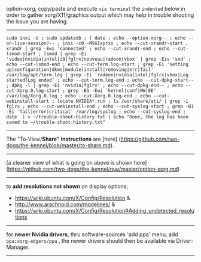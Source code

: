 option-xorg, copy/paste and execute `via terminal` the `indented` below in order to gather xorg/X11/graphics output which may help in trouble shooting the issue you are having. 
***
`sudo inxi -U ;
 sudo updatedb ;
 (
  date ;
  echo --option-xorg-- ;
  echo --on-live-session?-- ;
  inxi -c0 -MSGIsprxx ;
  echo --cut-xrandr-start ;
  xrandr | grep -Ewi 'connected' ;
  echo --cut-xrandr-end ;
  echo --cut-lsmod-start ;
  lsmod | grep -Ei 'video|nvidia|intel|i9|fglrx|nouveau|radeon|vbox' | grep -Eiv 'snd' ;
  echo --cut-lsmod-end ;
  echo --cut-term.log-start ;
  grep -Ei 'setting up|configuration|dkms|module|install|removing|err|fail' /var/log/apt/term.log | grep -Ei 'radeon|nvidia|intel|fglrx|vbox|Log started|Log ended' ;
  echo --cut-term.log-end ;
  echo --cut-dpkg-start-- ;
  dpkg -l | grep -Ei 'nvidia|fglrx' ;
  echo --cut-dpkg-end-- ;
  echo --cut-Xorg.0.log-start ;
  grep -B1 -Ewi 'kernel|conf|WW|EE' /var/log/Xorg.0.log ;
  echo --cut-Xorg.0.log-end ;
  echo --cut-webinstall-start ;
  locate NVIDIA*.run ;
  ls /usr/share/ati/ | grep -i fglrx ;
  echo --cut-webinstall-end ;
  echo --cut-syslog-start ;
  grep -B1 -Ei 'fail|error|critical' /var/log/syslog ;
  echo --cut-syslog-end ;
  date 
  ) > ~/trouble-shoot-history.txt | echo "Done, the log has been saved to ~/trouble-shoot-history.txt"
`
***
The "To-View/**Share" instructions** are [here] (https://github.com/two-dogs/the-kennel/blob/master/to-share.md).
***
[a cleaner view of what is going on above is shown here] (https://github.com/two-dogs/the-kennel/raw/master/option-xorg.md)
***
to **add resolutions not shown** on display options; 
* https://wiki.ubuntu.com/X/Config/Resolution & 
* http://www.arachnoid.com/modelines/ & 
* https://wiki.ubuntu.com/X/Config/Resolution#Adding_undetected_resolutions
***
for **newer Nvidia drivers**, thru software-sources 'add ppa' menu, add `ppa:xorg-edgers/ppa` , the newer drivers should then be available via Driver-Manager.
***
